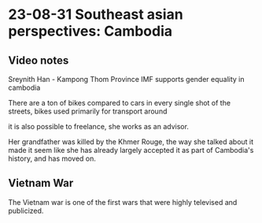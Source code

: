 23-08-31
Southeast asian perspectives: Cambodia
=====================================
Video notes
------------------------------------
Sreynith Han - Kampong Thom Province
IMF supports gender equality in cambodia

There are a ton of bikes compared to cars in every single shot of the streets, bikes used primarily for
transport around

it is also possible to freelance, she works as an advisor.

Her grandfather was killed by the Khmer Rouge, the way she talked about it made it seem like she has already largely accepted it as part of Cambodia's history, and has moved on.

Vietnam War
------------------------------------
The Vietnam war is one of the first wars that were highly televised and publicized.


